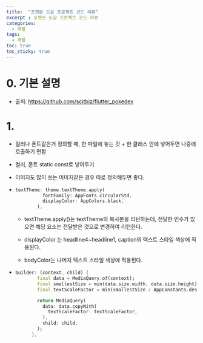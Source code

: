 ```yaml
---
title:  "포켓몬 도감 프로젝트 코드 리뷰"
excerpt : 포켓몬 도감 프로젝트 코드 리뷰
categories:
  - 개발
tags:
  - 개발
toc: true
toc_sticky: true
---
```


# 0. 기본 설명



- 출처: https://github.com/scitbiz/flutter_pokedex





# 1. 

- 컬러나 폰트같은거 정의할 때, 한 파일에 놓는 것 + 한 클래스 안에 넣어두면 나중에 호출하기 편함
- 컬러, 폰트 static const로 넣어두기



- 이미지도 많이 쓰는 이미지같은 경우 따로 정의해두면 좋다.



- ```dart
  textTheme: theme.textTheme.apply(
            fontFamily: AppFonts.circularStd,
            displayColor: AppColors.black,
          ),
  ```

  - textTheme.apply()는 textTheme의 복사본을 리턴하는데, 전달한 인수가 있으면 해당 요소는 전달받은 것으로 변경하여 리턴한다.

  - displayColor 는 headline4~headline1, caption의 텍스트 스타일 색상에 적용된다.
  - bodyColor는 나머지 텍스트 스타일 색상에 적용된다.

- ```dart
  builder: (context, child) {
          final data = MediaQuery.of(context);
          final smallestSize = min(data.size.width, data.size.height);
          final textScaleFactor = min(smallestSize / AppConstants.designScreenSize.width, 1.0);
  
          return MediaQuery(
            data: data.copyWith(
              textScaleFactor: textScaleFactor,
            ),
            child: child,
          );
        },
  ```

  

